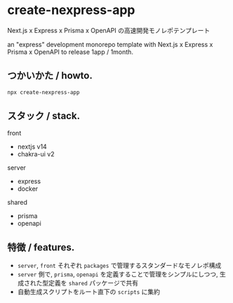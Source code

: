 # create-nexpress-app

Next.js x Express x Prisma x OpenAPI の高速開発モノレポテンプレート

an "express" development monorepo template with Next.js x Express x Prisma x OpenAPI to release 1app / 1month.

## つかいかた / howto.

```bash
npx create-nexpress-app
```

## スタック / stack.

front
- nextjs v14
- chakra-ui v2

server
- express
- docker

shared
- prisma
- openapi

## 特徴 / features.

- `server`, `front` それぞれ `packages` で管理するスタンダードなモノレポ構成
- `server` 側で, `prisma`, `openapi` を定義することで管理をシンプルにしつつ, 生成された型定義を `shared` パッケージで共有
- 自動生成スクリプトをルート直下の `scripts` に集約
